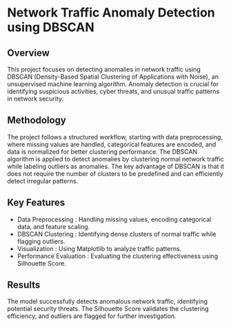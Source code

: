 # Network Traffic Anomaly Detection using DBSCAN

## Overview
This project focuses on detecting anomalies in network traffic using DBSCAN (Density-Based Spatial Clustering of Applications with Noise), an unsupervised machine learning algorithm. Anomaly detection is crucial for identifying suspicious activities, cyber threats, and unusual traffic patterns in network security. 

## Methodology
The project follows a structured workflow, starting with data preprocessing, where missing values are handled, categorical features are encoded, and data is normalized for better clustering performance. The DBSCAN algorithm is applied to detect anomalies by clustering normal network traffic while labeling outliers as anomalies. The key advantage of DBSCAN is that it does not require the number of clusters to be predefined and can efficiently detect irregular patterns.  

## Key Features 
- Data Preprocessing : Handling missing values, encoding categorical data, and feature scaling.  
- DBSCAN Clustering : Identifying dense clusters of normal traffic while flagging outliers.  
- Visualization : Using Matplotlib to analyze traffic patterns.  
- Performance Evaluation : Evaluating the clustering effectiveness using Silhouette Score.  



## Results 
The model successfully detects anomalous network traffic, identifying potential security threats. The Silhouette Score validates the clustering efficiency, and outliers are flagged for further investigation. 

